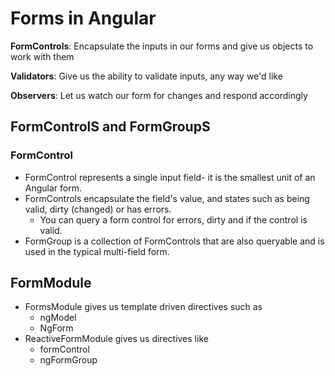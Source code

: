 # Forms in Angular
**FormControls**: Encapsulate the inputs in our forms and give us objects to work with them

**Validators**: Give us the ability to validate inputs, any way we'd like

**Observers**: Let us watch our form for changes and respond accordingly 

## FormControlS and FormGroupS
### FormControl
* FormControl represents a single input field- it is the smallest unit of an Angular form.
* FormControls encapsulate the field's value, and states such as being valid, dirty (changed) or has errors.
  * You can query a form control for errors, dirty and if the control is valid.
* FormGroup is a collection of FormControls that are also queryable and is used in the typical multi-field form. 

## FormModule
* FormsModule gives us template driven directives such as 
  * ngModel
  * NgForm
* ReactiveFormModule gives us directives like
  * formControl
  * ngFormGroup
